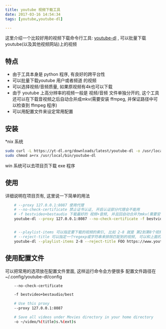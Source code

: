 ```yaml
---
title: youtube 视频下载工具
date: 2017-03-16 14:54:34
tags: [youtube,youtube-dl]

---
```


这里介绍一个比较好用的视频下载命令行工具: [youtube-dl](https://github.com/rg3/youtube-dl) , 可以批量下载youtube(以及其他视频网站)上的视频

<!-- more -->

## 特点
- 由于工具本身是 python 程序, 有良好的跨平台性
- 可以批量下载youtube 用户或者频道 的视频
- 可以选择视频/音频质量, 如果原视频有4k也可以下载
- 由于 youtube 上高分辨率的视频一般是 视频/音频 文件单独分开的, 这个工具还可以在下载音视频之后自动合并成mkv(需要安装 ffmpeg, 并保证路径中可以检查到 ffmpeg 程序)
- 可以用配置文件来设定常用配置

## 安装
*nix 系统

```sh
sudo curl -L https://yt-dl.org/downloads/latest/youtube-dl -o /usr/local/bin/youtube-dl
sudo chmod a+rx /usr/local/bin/youtube-dl
```

win 系统可以去项目页下载 exe 程序

## 使用
详细说明在项目页有, 这里说一下简单的用法

```sh
    # --proxy 127.0.0.1:8087 使用代理
    # --no-check-certificate 禁止证书认证, 开启认证部分代理会不能用
    # -f bestvideo+bestaudio 下载最好的 视频+音频, 并且回自动合并为mkv(需要安装 ffmpeg)
    youtube-dl --proxy 127.0.0.1:8087 --no-check-certificate -f bestvideo+bestaudio https://www.youtube.com/watch?v=xxxxxxx


    # --playlist-items 可以指定要下载的视频的索引, 比如 2-8 就是 第2到第8个视频(最新的一个是1)
    # --reject-title 可以指定一个regexp或字符串来排除匹配到的视频, 可以和上面的选项配合使用!
    youtube-dl --playlist-items 2-8 --reject-title FOO https://www.youtube.com/channel/xxxxxxxxx/videos
```

## 使用配置文件
可以把常用的选项放在配置文件里面, 这样运行命令会方便很多
配置文件路径在 ~/.config/youtube-dl/config
```sh
    --no-check-certificate

    -f bestvideo+bestaudio/best

    # Use this proxy
    --proxy 127.0.0.1:8087

    # Save all videos under Movies directory in your home directory
    -o ~/video/%(title)s.%(ext)s
```
